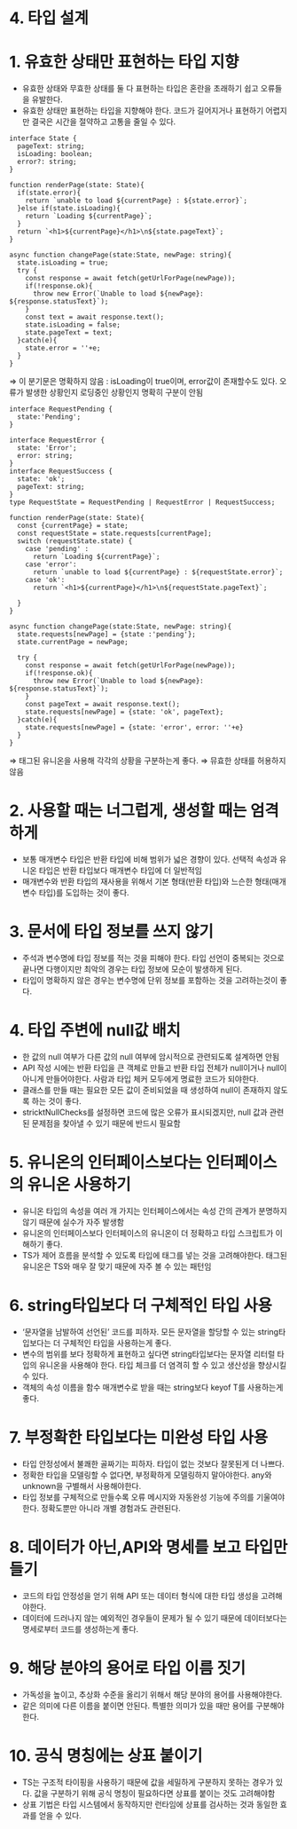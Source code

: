 # 4. 타입 설계

# 1. 유효한 상태만 표현하는 타입 지향

- 유효한 상태와 무효한 상태를 둘 다 표현하는 타입은 혼란을 초래하기 쉽고 오류들을 유발한다.
- 유효한 상태만 표현하는 타입을 지향해야 한다. 코드가 길어지거나 표현하기 어렵지만 결국은 시간을 절약하고 고통을 줄일 수 있다.

```tsx
interface State {
  pageText: string;
  isLoading: boolean;
  error?: string;
}

function renderPage(state: State){
  if(state.error){
    return `unable to load ${currentPage} : ${state.error}`;
  }else if(state.isLoading){
    return `Loading ${currentPage}`;
  }
  return `<h1>${currentPage}</h1>\n${state.pageText}`;
}

async function changePage(state:State, newPage: string){
  state.isLoading = true;
  try {
    const response = await fetch(getUrlForPage(newPage));
    if(!response.ok){
      throw new Error(`Unable to load ${newPage}: ${response.statusText}`);
    }
    const text = await response.text();
    state.isLoading = false;
    state.pageText = text;
  }catch(e){
    state.error = ''+e;
  }
}
```

⇒ 이 분기문은 명확하지 않음 : isLoading이 true이며, error값이 존재할수도 있다. 오류가 발생한 상황인지 로딩중인 상황인지 명확히 구분이 안됨

```tsx
interface RequestPending {
  state:'Pending';
}

interface RequestError {
  state: 'Error';
  error: string;
}
interface RequestSuccess {
  state: 'ok';
  pageText: string;
}
type RequestState = RequestPending | RequestError | RequestSuccess;

function renderPage(state: State){
  const {currentPage} = state;
  const requestState = state.requests[currentPage];
  switch (requestState.state) {
    case 'pending' :
      return `Loading ${currentPage}`;
    case 'error':
      return `unable to load ${currentPage} : ${requestState.error}`;
    case 'ok':
      return `<h1>${currentPage}</h1>\n${requestState.pageText}`;

  }
}

async function changePage(state:State, newPage: string){
  state.requests[newPage] = {state :'pending'};
  state.currentPage = newPage;

  try {
    const response = await fetch(getUrlForPage(newPage));
    if(!response.ok){
      throw new Error(`Unable to load ${newPage}: ${response.statusText}`);
    }
    const pageText = await response.text();
    state.requests[newPage] = {state: 'ok', pageText};
  }catch(e){
    state.requests[newPage] = {state: 'error', error: ''+e}
  }
}
```

⇒ 태그된 유니온을 사용해 각각의 상황을 구분하는게 좋다. ⇒ 뮤효한 상태를 허용하지 않음 

# 2. 사용할 때는 너그럽게, 생성할 때는 엄격하게

- 보통 매개변수 타입은 반환 타입에 비해 범위가 넓은 경향이 있다. 선택적 속성과 유니온 타입은 반환 타입보다 매개변수 타입에 더 일반적임
- 매개변수와 반환 타입의 재사용을 위해서 기본 형태(반환 타입)와 느슨한 형태(매개변수 타입)를 도입하는 것이 좋다.

# 3. 문서에 타입 정보를 쓰지 않기

- 주석과 변수명에 타입 정보를 적는 것을 피해야 한다. 타입 선언이 중복되는 것으로 끝나면 다행이지만 최악의 경우는 타입 정보에 모순이 발생하게 된다.
- 타입이 명확하지 않은 경우는 변수명에 단위 정보를 포함하는 것을 고려하는것이 좋다.

# 4. 타입 주변에 null값 배치

- 한 값의 null 여부가 다른 값의 null 여부에 암시적으로 관련되도록 설계하면 안됨
- API 작성 시에는 반환 타입을 큰 객체로 만들고 반환 타입 전체가 null이거나 null이 아니게 만들어야한다. 사람과 타입 체커 모두에게 명료한 코드가 되야한다.
- 클래스를 만들 때는 필요한 모든 값이 준비되었을 때 생성하여 null이 존재하지 않도록 하는 것이 좋다.
- stricktNullChecks를 설정하면 코드에 많은 오류가 표시되겠지만, null 값과 관련된 문제점을 찾아낼 수 있기 때문에 반드시 필요함

# 5. 유니온의 인터페이스보다는 인터페이스의 유니온 사용하기

- 유니온 타입의 속성을 여러 개 가지는 인터페이스에서는 속성 간의 관계가 분명하지 않기 때문에 실수가 자주 발생함
- 유니온의 인터페이스보다 인터페이스의 유니온이 더 정확하고 타입 스크립트가 이해하기 좋다.
- TS가 제어 흐름을 분석할 수 있도록 타입에 태그를 넣는 것을 고려해야한다. 태그된 유니온은 TS와 매우 잘 맞기 때문에 자주 볼 수 있는 패턴임

# 6. string타입보다 더 구체적인 타입 사용

- ‘문자열을 남발하여 선언된’ 코드를 피하자. 모든 문자열을 할당할 수 있는 string타입보다는 더 구체적인 타입을 사용하는게 좋다.
- 변수의 범위를 보다 정확하게 표현하고 싶다면 string타입보다는 문자열 리터럴 타입의 유니온을 사용해야 한다. 타입 체크를 더 염격히 할 수 있고 생산성을 향상시킬 수 있다.
- 객체의 속성 이름을 함수 매개변수로 받을 때는 string보다 keyof T를 사용하는게 좋다.

# 7. 부정확한 타입보다는 미완성 타입 사용

- 타입 안정성에서 불쾌한 골짜기는 피하자. 타입이 없는 것보다 잘못된게 더 나쁘다.
- 정확한 타입을 모델링할 수 없다면, 부정확하게 모델링하지 말아야한다. any와 unknown을 구별해서 사용해야한다.
- 타입 정보를 구체적으로 만들수록 오류 메시지와 자동완성 기능에 주의를 기울여야한다. 정확도뿐만 아니라 개별 경험과도 관련된다.

# 8. 데이터가 아닌,API와 명세를 보고 타입만들기

- 코드의 타입 안정성을 얻기 위해 API 또는 데이터 형식에 대한 타입 생성을 고려해야한다.
- 데이터에 드러나지 않는 예외적인 경우들이 문제가 될 수 있기 때문에 데이터보다는 명세로부터 코드를 생성하는게 좋다.

# 9. 해당 분야의 용어로 타입 이름 짓기

- 가독성을 높이고, 추상화 수준을 올리기 위해서 해당 분야의 용어를 사용해야한다.
- 같은 의미에 다른 이름을 붙이면 안된다. 특별한 의미가 있을 때만 용어를 구분해야한다.

# 10. 공식 명칭에는 상표 붙이기

- TS는 구조적 타이핑을 사용하기 때문에 값을 세밀하게 구분하지 못하는 경우가 있다. 값을 구분하기 위해 공식 명칭이 필요하다면 상표를 붙이는 것도 고려해야함
- 상표 기법은 타입 시스템에서 동작하지만 런타임에 상표를 검사하는 것과 동일한 효과를 얻을 수 있다.
